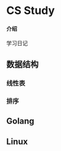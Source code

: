# CS Study

#### 介绍
学习日记

## 数据结构
### 线性表
[线性表]:https://github.com/Mrliu8023/CS-Study/blob/master/DateStruct/%E7%BA%BF%E6%80%A7%E8%A1%A8.md
### 排序
[排序]:https://github.com/Mrliu8023/CS-Study/blob/master/DateStruct/sort_01.md
[代码示例]:https://github.com/Mrliu8023/CS-Study/tree/master/DateStruct/sorts

## Golang
## Linux

